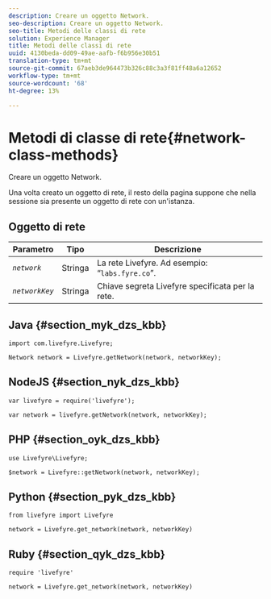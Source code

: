 ```yaml
---
description: Creare un oggetto Network.
seo-description: Creare un oggetto Network.
seo-title: Metodi delle classi di rete
solution: Experience Manager
title: Metodi delle classi di rete
uuid: 4130beda-dd09-49ae-aafb-f6b956e30b51
translation-type: tm+mt
source-git-commit: 67aeb3de964473b326c88c3a3f81ff48a6a12652
workflow-type: tm+mt
source-wordcount: '68'
ht-degree: 13%

---
```



# Metodi di classe di rete{#network-class-methods}

Creare un oggetto Network.

Una volta creato un oggetto di rete, il resto della pagina suppone che nella sessione sia presente un oggetto di rete con un&#39;istanza.

## Oggetto di rete

| Parametro | Tipo | Descrizione |
|---|---|---|
| *`network`* | Stringa | La rete Livefyre. Ad esempio: “`labs.fyre.co`”. |
| *`networkKey`* | Stringa | Chiave segreta Livefyre specificata per la rete. |

## Java {#section_myk_dzs_kbb}

```
import com.livefyre.Livefyre; 
  
Network network = Livefyre.getNetwork(network, networkKey); 
```

## NodeJS {#section_nyk_dzs_kbb}

```
var livefyre = require('livefyre'); 
  
var network = livefyre.getNetwork(network, networkKey); 
```

## PHP {#section_oyk_dzs_kbb}

```
use Livefyre\Livefyre; 
  
$network = Livefyre::getNetwork(network, networkKey); 
```

## Python {#section_pyk_dzs_kbb}

```
from livefyre import Livefyre 
  
network = Livefyre.get_network(network, networkKey) 
```

## Ruby {#section_qyk_dzs_kbb}

```
require 'livefyre' 
  
network = Livefyre.get_network(network, networkKey) 
```

